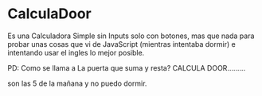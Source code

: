 # CalculaDoor


Es una Calculadora Simple sin Inputs solo con botones, mas que nada para probar unas cosas que vi de JavaScript (mientras intentaba dormir) e intentando usar el ingles lo mejor posible. 


PD: Como se llama a La puerta que suma y resta? CALCULA DOOR.........













son las 5 de la mañana y no puedo dormir.
